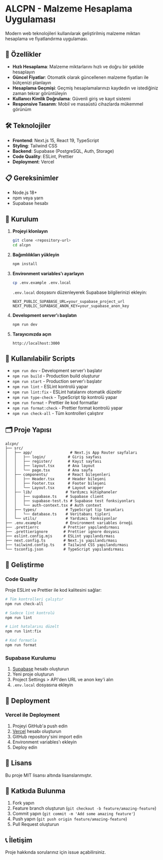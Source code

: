# ALCPN - Malzeme Hesaplama Uygulaması

Modern web teknolojileri kullanılarak geliştirilmiş malzeme miktarı hesaplama ve fiyatlandırma uygulaması.

## 🚀 Özellikler

- **Hızlı Hesaplama**: Malzeme miktarlarını hızlı ve doğru bir şekilde hesaplayın
- **Güncel Fiyatlar**: Otomatik olarak güncellenen malzeme fiyatları ile bütçenizi planlayın
- **Hesaplama Geçmişi**: Geçmiş hesaplamalarınızı kaydedin ve istediğiniz zaman tekrar görüntüleyin
- **Kullanıcı Kimlik Doğrulama**: Güvenli giriş ve kayıt sistemi
- **Responsive Tasarım**: Mobil ve masaüstü cihazlarda mükemmel görünüm

## 🛠️ Teknolojiler

- **Frontend**: Next.js 15, React 19, TypeScript
- **Styling**: Tailwind CSS
- **Backend**: Supabase (PostgreSQL, Auth, Storage)
- **Code Quality**: ESLint, Prettier
- **Deployment**: Vercel

## 📋 Gereksinimler

- Node.js 18+
- npm veya yarn
- Supabase hesabı

## 🚀 Kurulum

1. **Projeyi klonlayın**

   ```bash
   git clone <repository-url>
   cd alcpn
   ```

2. **Bağımlılıkları yükleyin**

   ```bash
   npm install
   ```

3. **Environment variables'ı ayarlayın**

   ```bash
   cp .env.example .env.local
   ```

   `.env.local` dosyasını düzenleyerek Supabase bilgilerinizi ekleyin:

   ```env
   NEXT_PUBLIC_SUPABASE_URL=your_supabase_project_url
   NEXT_PUBLIC_SUPABASE_ANON_KEY=your_supabase_anon_key
   ```

4. **Development server'ı başlatın**

   ```bash
   npm run dev
   ```

5. **Tarayıcınızda açın**
   ```
   http://localhost:3000
   ```

## 📝 Kullanılabilir Scripts

- `npm run dev` - Development server'ı başlatır
- `npm run build` - Production build oluşturur
- `npm run start` - Production server'ı başlatır
- `npm run lint` - ESLint kontrolü yapar
- `npm run lint:fix` - ESLint hatalarını otomatik düzeltir
- `npm run type-check` - TypeScript tip kontrolü yapar
- `npm run format` - Prettier ile kod formatlar
- `npm run format:check` - Prettier format kontrolü yapar
- `npm run check-all` - Tüm kontrolleri çalıştırır

## 🗂️ Proje Yapısı

```
alcpn/
├── src/
│   ├── app/                 # Next.js App Router sayfaları
│   │   ├── login/          # Giriş sayfası
│   │   ├── register/       # Kayıt sayfası
│   │   ├── layout.tsx      # Ana layout
│   │   └── page.tsx        # Ana sayfa
│   ├── components/         # React bileşenleri
│   │   ├── Header.tsx      # Header bileşeni
│   │   ├── Footer.tsx      # Footer bileşeni
│   │   └── Layout.tsx      # Layout wrapper
│   ├── lib/               # Yardımcı kütüphaneler
│   │   ├── supabase.ts    # Supabase client
│   │   ├── supabase-test.ts # Supabase test fonksiyonları
│   │   └── auth-context.tsx # Auth context
│   ├── types/             # TypeScript tip tanımları
│   │   └── database.ts    # Veritabanı tipleri
│   └── utils/             # Yardımcı fonksiyonlar
├── .env.example           # Environment variables örneği
├── .prettierrc           # Prettier yapılandırması
├── .prettierignore       # Prettier ignore dosyası
├── eslint.config.mjs     # ESLint yapılandırması
├── next.config.ts        # Next.js yapılandırması
├── tailwind.config.ts    # Tailwind CSS yapılandırması
└── tsconfig.json         # TypeScript yapılandırması
```

## 🔧 Geliştirme

### Code Quality

Proje ESLint ve Prettier ile kod kalitesini sağlar:

```bash
# Tüm kontrolleri çalıştır
npm run check-all

# Sadece lint kontrolü
npm run lint

# Lint hatalarını düzelt
npm run lint:fix

# Kod formatla
npm run format
```

### Supabase Kurulumu

1. [Supabase](https://supabase.com) hesabı oluşturun
2. Yeni proje oluşturun
3. Project Settings > API'den URL ve anon key'i alın
4. `.env.local` dosyasına ekleyin

## 🚀 Deployment

### Vercel ile Deployment

1. Projeyi GitHub'a push edin
2. [Vercel](https://vercel.com) hesabı oluşturun
3. GitHub repository'sini import edin
4. Environment variables'ı ekleyin
5. Deploy edin

## 📄 Lisans

Bu proje MIT lisansı altında lisanslanmıştır.

## 🤝 Katkıda Bulunma

1. Fork yapın
2. Feature branch oluşturun (`git checkout -b feature/amazing-feature`)
3. Commit yapın (`git commit -m 'Add some amazing feature'`)
4. Push yapın (`git push origin feature/amazing-feature`)
5. Pull Request oluşturun

## 📞 İletişim

Proje hakkında sorularınız için issue açabilirsiniz.

